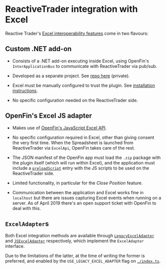 # ReactiveTrader integration with Excel

Reactive Trader's [Excel interoperability features](https://weareadaptive.com/2016/10/05/rich-desktop-experience-openfin/) come in two flavours: 

## Custom .NET add-on

- Consists of a .NET add-on executing inside Excel, using OpenFin's `InterApplicationBus` to communicate with ReactiveTrader via pub/sub.

- Developed as a separate project. See [repo here](https://github.com/AdaptiveConsulting/OpenFin) (private).

- Excel must be manually configured to trust the plugin. See [installation instructions](../../../../../../../../docs/setup/reactive-trader-excel.md).

- No specific configuration needed on the ReactiveTrader side.

## OpenFin's Excel JS adapter

- Makes use of [OpenFin's JavaScript Excel API](https://github.com/openfin/excel-api-example/).

- No specific configuration required in Excel, other than giving consent the very first time. When the Spreadsheet is launched from ReactiveTrader via `ExcelApi`, OpenFin takes care of the rest.

- The JSON manifest of the OpenFin app must load the `.zip` package with the plugin itself (which will run within Excel), and the application must include a [`preloadScript`](http://cdn.openfin.co/jsdocs/stable/global.html#preloadScript) entry with the JS scripts to be used on the ReactiveTrader side.

- Limited functionality, in particular for the *Close Position* feature.

- Communication between the application and Excel works fine in `localhost` but there are issues capturing Excel events when running on a server. As of April 2019 there's an open support ticket with OpenFin to deal with this.

## `ExcelAdapter`s

Both Excel integration methods are available through [`LegacyExcelAdapter`](legacyExcelAdapter.ts) and [`JSExcelAdapter`](jsExcelAdapter.ts) respectively, which implement the `ExcelAdapter` interface. 

Due to the limitations of the latter, at the time of writing the former is preferred, and enabled by the `USE_LEGACY_EXCEL_ADAPTER` flag on [`./index.ts`](index.ts).



